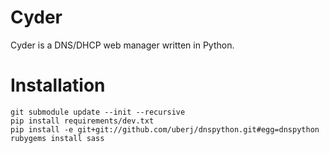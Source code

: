 Cyder
=====

Cyder is a DNS/DHCP web manager written in Python.

Installation
============

```
git submodule update --init --recursive
pip install requirements/dev.txt
pip install -e git+git://github.com/uberj/dnspython.git#egg=dnspython
rubygems install sass
```

